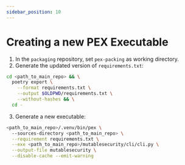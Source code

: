 ```yaml
---
sidebar_position: 10
---
```


# Creating a new PEX Executable

1. In the `packaging` repository, set `pex-packing` as working directory.
2. Generate the updated version of `requirements.txt`:

  ```bash
  cd <path_to_main_repo> && \
    poetry export \
      --format requirements.txt \
      --output $OLDPWD/requirements.txt \
      --without-hashes && \
    cd -
  ```

3. Generate a new executable:

  ```bash
  <path_to_main_repo>/.venv/bin/pex \
    --sources-directory <path_to_main_repo> \
    --requirement requirements.txt \
    --exe <path_to_main_repo>/mutablesecurity/cli/cli.py \
    --output-file mutablesecurity \
    --disable-cache --emit-warning
  ```